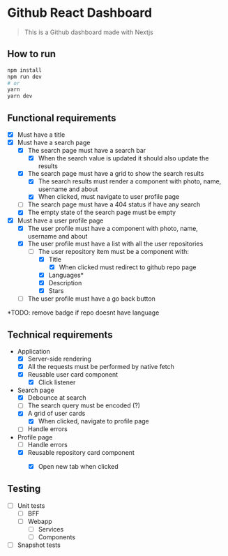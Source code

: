 # Github React Dashboard
> This is a Github dashboard made with Nextjs 

## How to run
```bash
npm install
npm run dev
# or
yarn
yarn dev
```

## Functional requirements

- [x] Must have a title
- [x] Must have a search page
  - [x] The search page must have a search bar
    - [x] When the search value is updated it should also update the results
  - [x] The search page must have a grid to show the search results
    - [x] The search results must render a component with photo, name, username and about
    - [x] When clicked, must navigate to user profile page
  - [ ] The search page must have a 404 status if have any search
  - [x] The empty state of the search page must be empty
- [x] Must have a user profile page
  - [x] The user profile must have a component with photo, name, username and about
  - [x] The user profile must have a list with all the user repositories
    - [ ] The user repository item must be a component with:
      - [x] Title
        - [x] When clicked must redirect to github repo page
      - [x] Languages*
      - [x] Description
      - [x] Stars
  - [ ] The user profile must have a go back button 

*TODO: remove badge if repo doesnt have language

## Technical requirements

- Application
    - [x] Server-side rendering
    - [x] All the requests must be performed by native fetch
    - [x] Reusable user card component
        - [x] Click listener
        
- Search page
    - [x] Debounce at search
    - [ ] The search query must be encoded (?)
    - [x] A grid of user cards
        - [x] When clicked, navigate to profile page
    - [ ] Handle errors

- Profile page
    - [ ] Handle errors
    - [x] Reusable repository card component
        - [x] Open new tab when clicked


## Testing

- [ ] Unit tests
    - [ ] BFF
    - [ ] Webapp
        - [ ] Services
        - [ ] Components
- [ ] Snapshot tests
